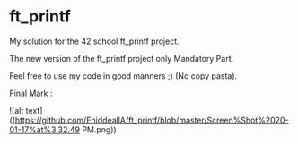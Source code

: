 # ft_printf

My solution for the 42 school ft_printf project.

The new version of the ft_printf project only Mandatory Part.

Feel free to use my code in good manners ;) (No copy pasta).

Final Mark :

![alt text]((https://github.com/EniddeallA/ft_printf/blob/master/Screen%Shot%2020-01-17%at%3.32.49 PM.png))
